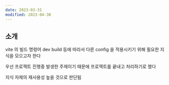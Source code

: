 ```yaml
---
date: 2023-03-31
modified: 2023-04-30
---
```


## 소개

vite 의 빌드 명령어
dev
build
등에 따라서 다른 config 을 적용시키기 위해 필요한 지식을 모으고자 한다

우선 프로젝트 진행중 발생한 주제이기 때문에
프로젝트를 끝내고 처리하기로 했다

지식 자체의 재사용성 높을 것으로 판단됨

